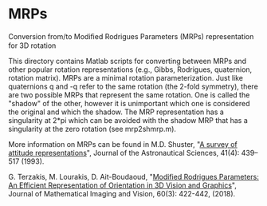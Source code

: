 # MRPs
Conversion from/to Modiﬁed Rodrigues Parameters (MRPs) representation for 3D rotation

This directory contains Matlab scripts for converting between MRPs and other popular rotation representations (e.g., Gibbs, Rodrigues, quaternion, rotation matrix). MRPs are a minimal rotation parameterization. Just like quaternions q and -q refer to the same rotation (the 2-fold symmetry), there are two possible MRPs that represent the same rotation. One is called the "shadow" of the other, however it is unimportant which one is considered the original and which the shadow. The MRP representation has a singularity at 2*pi which can be avoided with the shadow MRP that has a singularity at the zero rotation (see mrp2shmrp.m).

More information on MRPs can be found in
M.D. Shuster, "[A survey of attitude representations](https://web.archive.org/web/20190925150540/http://www.malcolmdshuster.com/Pub_1993h_J_Repsurv_scan.pdf)", Journal of the Astronautical Sciences, 41(4): 439–517 (1993).

G. Terzakis, M. Lourakis, D. Ait-Boudaoud, "[Modified Rodrigues Parameters: An Efficient Representation of Orientation in 3D Vision and Graphics](http://rdcu.be/wIBC)", Journal of Mathematical Imaging and Vision, 60(3): 422-442, (2018).
